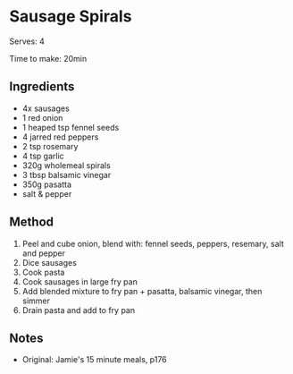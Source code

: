 # Sausage Spirals

Serves: 4

Time to make: 20min

## Ingredients

* 4x sausages
* 1 red onion
* 1 heaped tsp fennel seeds
* 4 jarred red peppers
* 2 tsp rosemary
* 4 tsp garlic
* 320g wholemeal spirals
* 3 tbsp balsamic vinegar
* 350g pasatta
* salt & pepper

## Method

1. Peel and cube onion, blend with: fennel seeds, peppers, resemary, salt and pepper
2. Dice sausages 
3. Cook pasta
4. Cook sausages in large fry pan
5. Add blended mixture to fry pan + pasatta, balsamic vinegar, then simmer
6. Drain pasta and add to fry pan

## Notes

* Original: Jamie's 15 minute meals, p176
